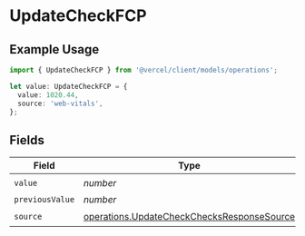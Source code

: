 # UpdateCheckFCP

## Example Usage

```typescript
import { UpdateCheckFCP } from '@vercel/client/models/operations';

let value: UpdateCheckFCP = {
  value: 1020.44,
  source: 'web-vitals',
};
```

## Fields

| Field           | Type                                                                                                     | Required           | Description |
| --------------- | -------------------------------------------------------------------------------------------------------- | ------------------ | ----------- |
| `value`         | _number_                                                                                                 | :heavy_check_mark: | N/A         |
| `previousValue` | _number_                                                                                                 | :heavy_minus_sign: | N/A         |
| `source`        | [operations.UpdateCheckChecksResponseSource](../../models/operations/updatecheckchecksresponsesource.md) | :heavy_check_mark: | N/A         |
